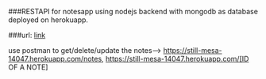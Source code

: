 ###RESTAPI for notesapp using nodejs backend with mongodb as database deployed on herokuapp.

###url: [link](https://still-mesa-14047.herokuapp.com)

use postman to get/delete/update the notes--> https://still-mesa-14047.herokuapp.com/notes, https://still-mesa-14047.herokuapp.com/[ID OF A NOTE]
